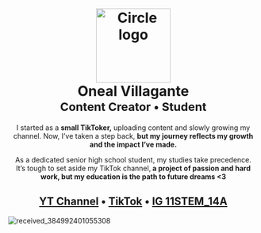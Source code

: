 <h1 align="center">
<a href="https://wondercms.com" target="_blank" title="The 2 way's journey">
    <img src="https://github.com/WonderCMS/wondercms/assets/163886436/62574770-cbc5-4f0c-a547-c4b120619055" alt="Circle logo" title="Pogi ni oneal" align="center" height="150" />
</a>
 <br>Oneal Villagante<br>
    <sup>Content Creator • Student</sup>
</h1>


<p align="center">I started as a <b>small TikToker,</b> uploading content and slowly growing my channel. Now, I’ve taken a step back, <b>but my journey reflects my growth and the impact I’ve made.</b></p>


<p align="center"> As a dedicated senior high school student, </li>my studies take precedence.
    <br> It’s tough to set aside my TikTok channel,<b> a project of passion and hard work, but my education is the path to future dreams <3</b>
  
## <div align="center">[YT Channel](https://youtube.com/@Starcode_klaus?si=nAMQZZfQBw-u5tpc) • [TikTok](https://www.tiktok.com/@starcode_klaus?_t=8koGDVC7kxU&_r=1) • [IG 11STEM_14A](https://www.instagram.com/stem14a?igsh=MXVwMmt5OHBpY2V6bQ==) 

![received_384992401055308](https://github.com/WonderCMS/wondercms/assets/163886436/6d56826e-f9b4-481c-976f-0c716b6089f1)

